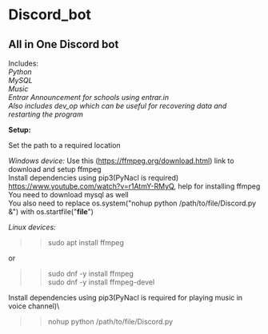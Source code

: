# Discord_bot

## All in One Discord bot

Includes:\
_Python_\
_MySQL_\
_Music_\
_Entrar Announcement for schools using entrar.in_\
*Also includes dev_op which can be useful for recovering data and restarting the program*

**Setup:**

Set the path to a required location

_Windows device:_
Use this (https://ffmpeg.org/download.html) link to download and setup ffmpeg\
Install dependencies using pip3(PyNacl is required)\
https://www.youtube.com/watch?v=r1AtmY-RMyQ, help for installing ffmpeg\
You need to download mysql as well\
You also need to replace os.system("nohup python /path/to/file/Discord.py &") with os.startfile("__file__")

_Linux devices:_
>>sudo apt install ffmpeg

or

>>sudo dnf -y install ffmpeg\
>>sudo dnf -y install ffmpeg-devel 


Install dependencies using pip3(PyNacl is required for playing music in voice channel)\
>>nohup python /path/to/file/Discord.py 
